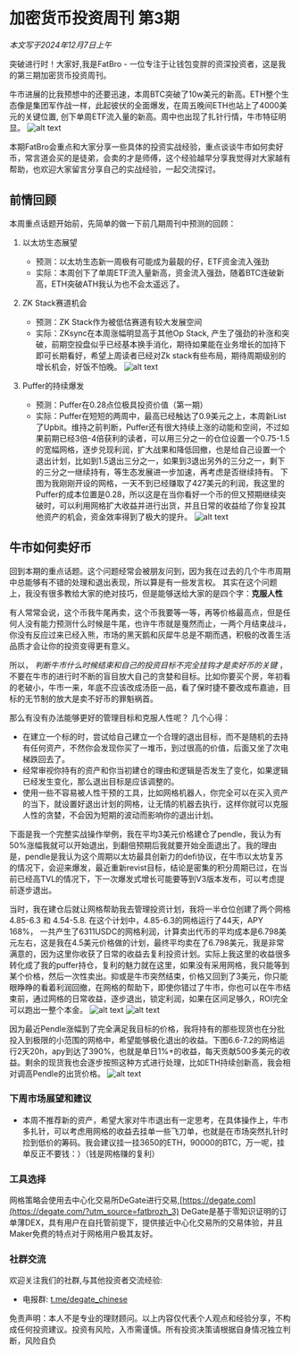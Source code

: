# 加密货币投资周刊 第3期

_本文写于2024年12月7日上午_

突破进行时！大家好,我是FatBro - 一位专注于让钱包变胖的资深投资者，这是我的第三期加密货币投资周刊。

牛市进展的比我预想中的还要迅速，本周BTC突破了10w美元的新高。ETH整个生态像是集团军作战一样，此起彼伏的全面爆发，在周五晚间ETH也站上了4000美元的关键位置, 创下单周ETF流入量的新高。周中也出现了扎针行情，牛市特征明显。
![alt text](image.png)

本期FatBro会重点和大家分享一些具体的投资实战经验，重点谈谈牛市如何卖好币，常言道会买的是徒弟，会卖的才是师傅，这个经验越早分享我觉得对大家越有帮助，也欢迎大家留言分享自己的实战经验，一起交流探讨。

## 前情回顾

本周重点话题开始前，先简单的做一下前几期周刊中预测的回顾：

1. 以太坊生态展望
   - 预测：以太坊生态新一周极有可能成为最靓的仔，ETF资金流入强劲
   - 实际：本周创下了单周ETF流入量新高，资金流入强劲，随着BTC连破新高，ETH突破ATH我认为也不会太遥远了。

2. ZK Stack赛道机会
   - 预测：ZK Stack作为被低估赛道有较大发展空间
   - 实际：ZKsync在本周涨幅明显高于其他Op Stack, 产生了强劲的补涨和突破，前期空投盘似乎已经基本换手消化，期待如果能在业务增长的加持下即可长期看好，希望上周读者已经对Zk stack有些布局，期待周期级别的增长机会，好饭不怕晚。
    ![alt text](image-1.png)

3. Puffer的持续爆发
   - 预测：Puffer在0.28点位极具投资价值（第一期）
   - 实际：Puffer在短短的两周中，最高已经触达了0.9美元之上，本周新List了Upbit。维持之前判断，Puffer还有很大持续上涨的动能和空间，不过如果前期已经3倍-4倍获利的读者，可以用三分之一的仓位设置一个0.75-1.5的宽幅网格，逐步兑现利润，扩大战果和降低回撤，也是给自己设置一个退出计划，比如到1.5退出三分之一，如果到3退出另外的三分之一，剩下的三分之一继续持有，等生态发展进一步加速，再考虑是否继续持有。
   下图为我刚刚开设的网格，一天不到已经赚取了427美元的利润，我这里的Puffer的成本位置是0.28，所以这是在当你看好一个币的但又预期继续突破时，可以利用网格扩大收益并进行出货，并且日常的收益给了你复投其他资产的机会，资金效率得到了极大的提升。
   ![alt text](image-2.png)

## 牛市如何卖好币

回到本期的重点话题。这个问题经常会被朋友问到，因为我在过去的几个牛市周期中总能够有不错的处理和退出表现，所以算是有一些发言权。
其实在这个问题上，我没有很多教给大家的绝对技巧，但是能够送给大家的是四个字：**克服人性**

有人常常会说，这个币我牛尾再卖，这个币我要等一等，再等价格最高点，但是任何人没有能力预测什么时候是牛尾，也许牛市就是戛然而止，一两个月结束战斗，你没有反应过来已经入熊，市场的黑天鹅和灰犀牛总是不期而遇，积极的改善生活品质才会让你的投资变得更有意义。

所以， *判断牛市什么时候结束和自己的投资目标不完全挂钩才是卖好币的关键* ，不要在牛市的进行时不断的盲目放大自己的贪婪和目标。比如你要买个房，年初看的老破小，牛市一来，年底不应该改成汤臣一品，看了保时捷不要改成布嘉迪，目标的无节制的放大是卖不好币的罪魁祸首。

那么有没有办法能够更好的管理目标和克服人性呢？
几个心得：
- 在建立一个标的时，尝试给自己建立一个合理的退出目标，而不是随机的去持有任何资产，不然你会发现你买了一堆币，到过很高的价值，后面又坐了次电梯跌回去了。
- 经常审视你持有的资产和你当初建仓的理由和逻辑是否发生了变化，如果逻辑已经发生变化，那么退出目标是应该调整的。
- 使用一些不容易被人性干预的工具，比如网格机器人，你完全可以在买入资产的当下，就设置好退出计划的网格，让无情的机器去执行，这样你就可以克服人性的贪婪，不会因为短期的波动而影响你的退出计划。

下面是我一个完整实战操作举例，我在平均3美元价格建仓了pendle，我认为有50%涨幅我就可以开始退出，到翻倍预期后我就要开始全面退出了。我的理由是，pendle是我认为这个周期以太坊最具创新力的defi协议，在牛市以太坊复苏的情况下，会迎来爆发，最近重新revist目标，结论是密集的积分周期已过，在当前已经高TVL的情况下，下一次爆发式增长可能要等到V3版本发布，可以考虑提前逐步退出。

当时，我在建仓后就让网格帮助我去管理投资计划，我将一半仓位创建了两个网格 4.85-6.3 和 4.54-5.8.
在这个计划中，4.85-6.3的网格运行了44天，APY 168%， 一共产生了6311USDC的网格利润，计算卖出代币的平均成本是6.798美元左右，这是我在4.5美元价格做的计划，最终平均卖在了6.798美元，我是非常满意的，因为这里你收获了日常的收益去复利投资计划。实际上我这里的收益很多转化成了我的puffer持仓，复利的魅力就在这里，如果没有采用网格，我只能等到某个价格，然后一次性卖出。抑或是牛市突然结束，价格又回到了3美元，你只能眼睁睁的看着利润回撤，在网格的帮助下，即使你错过了牛市，你也可以在牛市结束前，通过网格的日常收益，逐步退出，锁定利润，如果在区间足够久，ROI完全可以跑出一整个本金。
![alt text](image-3.png)
![alt text](image-4.png)

因为最近Pendle涨幅到了完全满足我目标的价格，我将持有的那些现货也在分批投入到极限的小范围的网格中，希望能够极化退出的收益。下图6.6-7.2的网格运行2天20h，apy到达了390%，也就是单日1%+的收益，每天贡献500多美元的收益。剩余的现货我也会逐步按照这种方式进行处理，比如ETH持续创新高，我会相对调高Pendle的出货价格。
![alt text](image-5.png)

### 下周市场展望和建议

- 本周不推荐新的资产，希望大家对牛市退出有一定思考，在具体操作上，牛市多扎针，可以考虑用网格的收益去挂单一些飞刀单，也就是在市场突然扎针时捡到低价的筹码。我会建议挂一挂3650的ETH，90000的BTC，万一呢，挂单反正不要钱：）（钱是网格赚的复利）

### 工具选择
网格策略会使用去中心化交易所DeGate进行交易,[https://degate.com](https://degate.com/?utm_source=fatbrozh_3)
DeGate是基于零知识证明的订单薄DEX，具有用户在自托管前提下，提供接近中心化交易所的交易体验，并且Maker免费的特点对于网格用户极其友好。

### 社群交流
欢迎关注我们的社群,与其他投资者交流经验:
- 电报群: [t.me/degate_chinese](https://t.me/degate_chinese)


免责声明：本人不是专业的理财顾问。以上内容仅代表个人观点和经验分享，不构成任何投资建议。投资有风险，入市需谨慎。所有投资决策请根据自身情况独立判断，风险自负